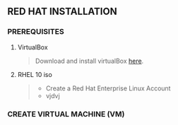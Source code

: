 ## RED HAT INSTALLATION 

### PREREQUISITES
1. VirtualBox
   > Download and install virtualBox [here](https://www.virtualbox.org/). 
3. RHEL 10 iso
   > - Create a Red Hat Enterprise Linux Account
   > - vjdvj
   
   

### CREATE VIRTUAL MACHINE (VM)


